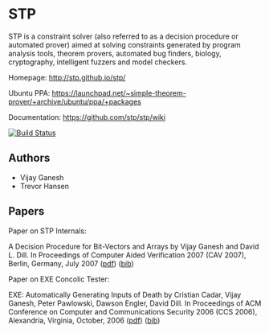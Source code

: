 # STP

STP is a constraint solver (also referred to as a decision procedure or 
automated prover) aimed at solving constraints generated by program analysis 
tools, theorem provers, automated bug finders, biology, cryptography, 
intelligent fuzzers and model checkers. 

Homepage:      http://stp.github.io/stp/

Ubuntu PPA:    https://launchpad.net/~simple-theorem-prover/+archive/ubuntu/ppa/+packages

Documentation: https://github.com/stp/stp/wiki

[![Build Status](https://travis-ci.org/stp/stp.svg?branch=master)](https://travis-ci.org/stp/stp)

## Authors

* Vijay Ganesh
* Trevor Hansen

## Papers

Paper on STP Internals:

A Decision Procedure for Bit-Vectors and Arrays by Vijay Ganesh and David L. Dill. In Proceedings of Computer Aided Verification 2007 (CAV 2007), Berlin, Germany, July 2007 ([pdf](http://citeseerx.ist.psu.edu/viewdoc/download?doi=10.1.1.144.5247&rep=rep1&type=pdf)) ([bib](http://people.csail.mit.edu/vganesh/STP_files/STP-ganesh-07.bib))

Paper on EXE Concolic Tester:

EXE: Automatically Generating Inputs of Death by Cristian Cadar, Vijay Ganesh, Peter Pawlowski, Dawson Engler, David Dill. In Proceedings of ACM Conference on Computer and Communications Security 2006 (CCS 2006), Alexandria, Virginia, October, 2006 ([pdf](http://citeseerx.ist.psu.edu/viewdoc/download?doi=10.1.1.143.474&rep=rep1&type=pdf)) ([bib](http://people.csail.mit.edu/vganesh/STP_files/EXE-cadarganesh-06.bib))
